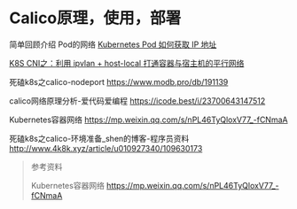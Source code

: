 # Calico原理，使用，部署

简单回顾介绍 Pod的网络 [Kubernetes Pod 如何获取 IP 地址](https://mp.weixin.qq.com/s/mnDpXuj2xyrr8FZq5xHGNA)



[K8S CNI之：利⽤ ipvlan + host-local 打通容器与宿主机的平⾏⽹络](https://blog.csdn.net/weixin_34388207/article/details/91473503)

死磕k8s之calico-nodeport https://www.modb.pro/db/191139

calico网络原理分析-爱代码爱编程  https://icode.best/i/23700643147512

Kubernetes容器网络  https://mp.weixin.qq.com/s/nPL46TyQloxV77_-fCNmaA

死磕k8s之calico-环境准备_shen的博客-程序员资料 http://www.4k8k.xyz/article/u010927340/109630173





> 参考资料
>
> Kubernetes容器网络  https://mp.weixin.qq.com/s/nPL46TyQloxV77_-fCNmaA